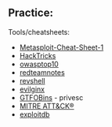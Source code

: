 Practice:
- 

Tools/cheatsheets:
- [Metasploit-Cheat-Sheet-1](https://cdn.comparitech.com/wp-content/uploads/2019/06/Metasploit-Cheat-Sheet-1.jpg)
- [HackTricks](https://book.hacktricks.xyz/welcome/readme)
- [owasptop10](https://owasp.org/Top10/)
- [redteamnotes](https://www.ired.team/)
- [revshell](https://www.revshells.com/)
- [evilginx](https://github.com/kgretzky/evilginx2)
- [GTFOBins](https://gtfobins.github.io/) - privesc
- [MITRE ATT&CK®](http://attack.mitre.org/)
- [exploitdb](https://www.exploit-db.com/)
